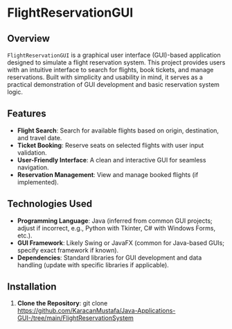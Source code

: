 # FlightReservationGUI

## Overview
`FlightReservationGUI` is a graphical user interface (GUI)-based application designed to simulate a flight reservation system. This project provides users with an intuitive interface to search for flights, book tickets, and manage reservations. Built with simplicity and usability in mind, it serves as a practical demonstration of GUI development and basic reservation system logic.

## Features
- **Flight Search**: Search for available flights based on origin, destination, and travel date.
- **Ticket Booking**: Reserve seats on selected flights with user input validation.
- **User-Friendly Interface**: A clean and interactive GUI for seamless navigation.
- **Reservation Management**: View and manage booked flights (if implemented).

## Technologies Used
- **Programming Language**: Java (inferred from common GUI projects; adjust if incorrect, e.g., Python with Tkinter, C# with Windows Forms, etc.).
- **GUI Framework**: Likely Swing or JavaFX (common for Java-based GUIs; specify exact framework if known).
- **Dependencies**: Standard libraries for GUI development and data handling (update with specific libraries if applicable).

## Installation
1. **Clone the Repository**: git clone https://github.com/KaracanMustafa/Java-Applications-GUI-/tree/main/FlightReservationSystem
